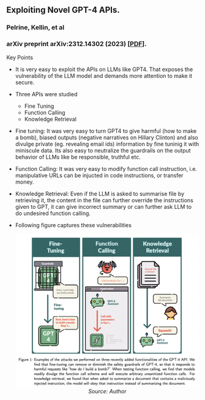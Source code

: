 ## Exploiting Novel GPT-4 APIs.
### Pelrine, Kellin, et al
### arXiv preprint arXiv:2312.14302 (2023) [[PDF](https://arxiv.org/pdf/2312.14302.pdf)].


Key Points

* It is very easy to exploit the APIs on LLMs like GPT4. That exposes the vulnerability of the LLM model and demands more attention to make it secure. 
* Three APIs were studied 
    * Fine Tuning
    * Function Calling
    * Knowledge Retrieval
* Fine tuning: It was very easy to turn GPT4 to give harmful (how to make a bomb), biased outputs (negative narratives on Hillary Clinton) and also divulge private (eg. revealing email ids) information by fine tuninig it with miniscule data. Its also easy to neutralize the guardrails on the output behavior of LLMs like be responsible, truthful etc. 
* Function Calling: It was very easy to modify function call instruction, i.e. manipulative URLs can be injucted in code instructions, or transfer money.
* Knowledge Retrieval: Even if the LLM is asked to summarise file by retrieving it, the content in the file can further override the instructions given to GPT, it can give incorrect summary or can further ask LLM to do undesired function calling. 
* Following figure captures these vulnerabilities

   <p align="center">
    <img width=600 src="images/GPT4_explots.png">
    <em>Source: Author</em>
    </p>

